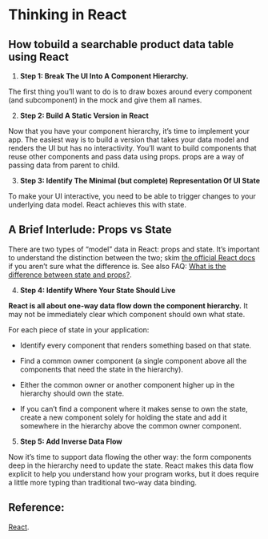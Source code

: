 # Thinking in React

## How tobuild a searchable product data table using React

1. **Step 1: Break The UI Into A Component Hierarchy.**

The first thing you’ll want to do is to draw boxes around every component (and subcomponent) in the mock and give them all names.

2. **Step 2: Build A Static Version in React**

Now that you have your component hierarchy, it’s time to implement your app. The easiest way is to build a version that takes your data model and renders the UI but has no interactivity. You’ll want to build components that reuse other components and pass data using props. props are a way of passing data from parent to child. 

3. **Step 3: Identify The Minimal (but complete) Representation Of UI State**

To make your UI interactive, you need to be able to trigger changes to your underlying data model. React achieves this with state. 

## A Brief Interlude: Props vs State

There are two types of “model” data in React: props and state. It’s important to understand the distinction between the two; skim [the official React docs](https://reactjs.org/docs/state-and-lifecycle.html) if you aren’t sure what the difference is. See also FAQ: [What is the difference between state and props?](https://reactjs.org/docs/faq-state.html#what-is-the-difference-between-state-and-props).

4. **Step 4: Identify Where Your State Should Live**

**React is all about one-way data flow down the component hierarchy.** It may not be immediately clear which component should own what state.

For each piece of state in your application:

+ Identify every component that renders something based on that state.

+ Find a common owner component (a single component above all the components that need the state in the hierarchy).

+ Either the common owner or another component higher up in the hierarchy should own the state.

+ If you can’t find a component where it makes sense to own the state, create a new component solely for holding the state and add it somewhere in the hierarchy above the common owner component.

5. **Step 5: Add Inverse Data Flow**

Now it’s time to support data flowing the other way: the form components deep in the hierarchy need to update the state. React makes this data flow explicit to help you understand how your program works, but it does require a little more typing than traditional two-way data binding.

## Reference:

[React](https://reactjs.org/docs/thinking-in-react.html).

